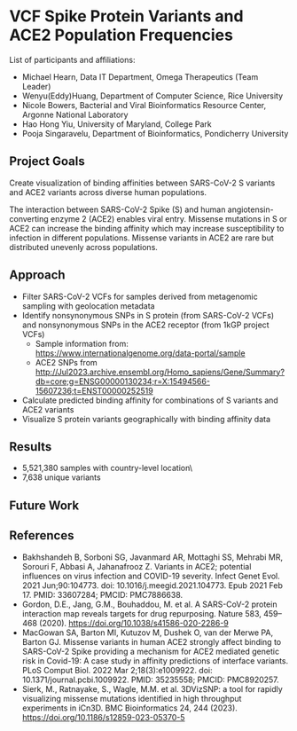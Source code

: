 # VCF Spike Protein Variants and ACE2 Population Frequencies

List of participants and affiliations:
- Michael Hearn, Data IT Department, Omega Therapeutics (Team Leader)
- Wenyu(Eddy)Huang, Department of Computer Science, Rice University
- Nicole Bowers, Bacterial and Viral Bioinformatics Resource Center, Argonne National Laboratory
- Hao Hong Yiu, University of Maryland, College Park
- Pooja Singaravelu, Department of Bioinformatics, Pondicherry University

## Project Goals

Create visualization of binding affinities between SARS-CoV-2 S variants and ACE2 variants across diverse human populations.

The interaction between SARS-CoV-2 Spike (S) and human angiotensin-converting enzyme 2 (ACE2) enables viral entry. Missense mutations in S or ACE2 can increase the binding affinity which may increase susceptibility to infection in different populations. Missense variants in ACE2 are rare but distributed unevenly across populations.

## Approach

- Filter SARS-CoV-2 VCFs for samples derived from metagenomic sampling with geolocation metadata
- Identify nonsynonymous SNPs in S protein (from SARS-CoV-2 VCFs) and nonsynonymous SNPs in the ACE2 receptor (from 1kGP project VCFs)
  - Sample information from: https://www.internationalgenome.org/data-portal/sample
  - ACE2 SNPs from http://Jul2023.archive.ensembl.org/Homo_sapiens/Gene/Summary?db=core;g=ENSG00000130234;r=X:15494566-15607236;t=ENST00000252519
- Calculate predicted binding affinity for combinations of S variants and ACE2 variants
- Visualize S protein variants geographically with binding affinity data 

## Results

 - 5,521,380 samples with country-level location\
 - 7,638 unique variants

## Future Work

## References

- Bakhshandeh B, Sorboni SG, Javanmard AR, Mottaghi SS, Mehrabi MR, Sorouri F, Abbasi A, Jahanafrooz Z. Variants in ACE2; potential influences on virus infection and COVID-19 severity. Infect Genet Evol. 2021 Jun;90:104773. doi: 10.1016/j.meegid.2021.104773. Epub 2021 Feb 17. PMID: 33607284; PMCID: PMC7886638.  
- Gordon, D.E., Jang, G.M., Bouhaddou, M. et al. A SARS-CoV-2 protein interaction map reveals targets for drug repurposing. Nature 583, 459–468 (2020). https://doi.org/10.1038/s41586-020-2286-9  
- MacGowan SA, Barton MI, Kutuzov M, Dushek O, van der Merwe PA, Barton GJ. Missense variants in human ACE2 strongly affect binding to SARS-CoV-2 Spike providing a mechanism for ACE2 mediated genetic risk in Covid-19: A case study in affinity predictions of interface variants. PLoS Comput Biol. 2022 Mar 2;18(3):e1009922. doi: 10.1371/journal.pcbi.1009922. PMID: 35235558; PMCID: PMC8920257.  
- Sierk, M., Ratnayake, S., Wagle, M.M. et al. 3DVizSNP: a tool for rapidly visualizing missense mutations identified in high throughput experiments in iCn3D. BMC Bioinformatics 24, 244 (2023). https://doi.org/10.1186/s12859-023-05370-5  


